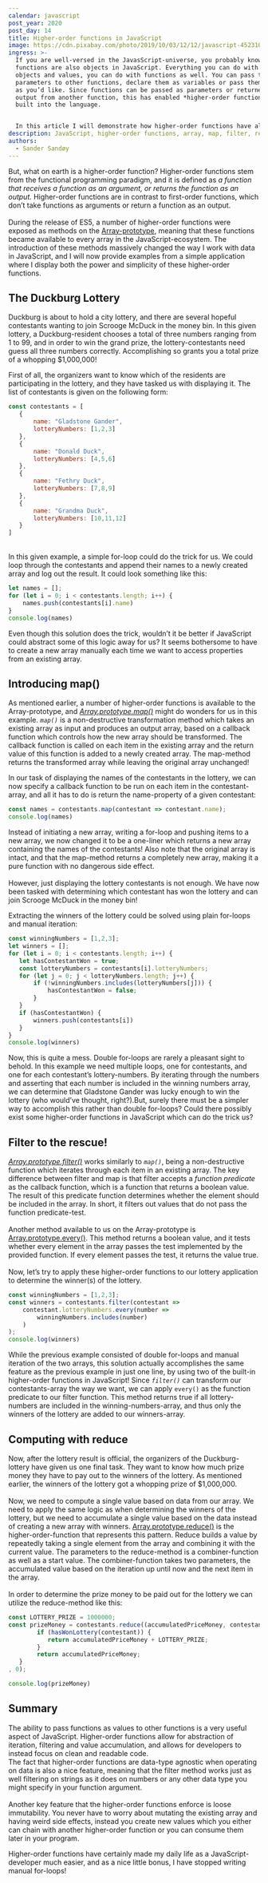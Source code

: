 ```yaml
---
calendar: javascript
post_year: 2020
post_day: 14
title: Higher-order functions in JavaScript
image: https://cdn.pixabay.com/photo/2019/10/03/12/12/javascript-4523100_1280.jpg
ingress: >-
  If you are well-versed in the JavasScript-universe, you probably know that
  functions are also objects in JavaScript. Everything you can do with regular
  objects and values, you can do with functions as well. You can pass them as
  parameters to other functions, declare them as variables or pass them around
  as you’d like. Since functions can be passed as parameters or returned as an
  output from another function, this has enabled *higher-order functions* to be
  built into the language.


  In this article I will demonstrate how higher-order functions have allowed me to write readable and more maintainable code with fewer bugs, and how it coincidentally completely removed the need to write for-loops in my code!
description: JavaScript, higher-order functions, array, map, filter, reduce
authors:
  - Sander Sandøy
---
```

But, what on earth is a higher-order function? Higher-order functions stem from the functional programming paradigm, and it is defined as *a function that receives a function as an argument, or returns the function as an output.* Higher-order functions are in contrast to first-order functions, which don’t take functions as arguments or return a function as an output.\
\
During the release of ES5, a number of higher-order functions were exposed as methods on the [Array-prototype](https://developer.mozilla.org/tr/docs/Web/JavaScript/Reference/Global_Objects/Array/prototype), meaning that these functions became available to every array in the JavaScript-ecosystem. The introduction of these methods massively changed the way I work with data in JavaScript, and I will now provide examples from a simple application where I display both the power and simplicity of these higher-order functions.

## The Duckburg Lottery

Duckburg is about to hold a city lottery, and there are several hopeful contestants wanting to join Scrooge McDuck in the money bin. In this given lottery, a Duckburg-resident chooses a total of three numbers ranging from 1 to 99, and in order to win the grand prize, the lottery-contestants need guess all three numbers correctly. Accomplishing so grants you a total prize of a whopping $1,000,000!

First of all, the organizers want to know which of the residents are participating in the lottery, and they have tasked us with displaying it. The list of contestants is given on the following form:

```javascript
const contestants = [
   {
       name: "Gladstone Gander",
       lotteryNumbers: [1,2,3]
   },
   {
       name: "Donald Duck",
       lotteryNumbers: [4,5,6]
   },
   {
       name: "Fethry Duck",
       lotteryNumbers: [7,8,9]
   },
   {
       name: "Grandma Duck",
       lotteryNumbers: [10,11,12]
   }
]
```

\
In this given example, a simple for-loop could do the trick for us. We could loop through the contestants and append their names to a newly created array and log out the result. It could look something like this:

```javascript
let names = [];
for (let i = 0; i < contestants.length; i++) {
    names.push(contestants[i].name)
}
console.log(names)
```

Even though this solution does the trick, wouldn’t it be better if JavaScript could abstract some of this logic away for us? It seems bothersome to have to create a new array manually each time we want to access properties from an existing array.

## Introducing map()

As mentioned earlier, a number of higher-order functions is available to the Array-prototype, and *[Array.prototype.map()](https://developer.mozilla.org/en-US/docs/Web/JavaScript/Reference/Global_Objects/Array/map)* might do wonders for us in this example. *`map()`* is a non-destructive transformation method which takes an existing array as input and produces an output array, based on a callback function which controls how the new array should be transformed. The callback function is called on each item in the existing array and the return value of this function is added to a newly created array. The map-method returns the transformed array while leaving the original array unchanged!

In our task of displaying the names of the contestants in the lottery, we can now specify a callback function to be run on each item in the contestant-array, and all it has to do is return the name-property of a given contestant:

```javascript
const names = contestants.map(contestant => contestant.name);
console.log(names)
```

Instead of initiating a new array, writing a for-loop and pushing items to a new array, we now changed it to be a one-liner which returns a new array containing the names of the contestants! Also note that the original array is intact, and that the map-method returns a completely new array, making it a pure function with no dangerous side effect.\
\
However, just displaying the lottery contestants is not enough. We have now been tasked with determining which contestant has won the lottery and can join Scrooge McDuck in the money bin!

Extracting the winners of the lottery could be solved using plain for-loops and manual iteration:

```javascript
const winningNumbers = [1,2,3];
let winners = [];
for (let i = 0; i < contestants.length; i++) {
   let hasContestantWon = true;
   const lotteryNumbers = contestants[i].lotteryNumbers;
   for (let j = 0; j < lotteryNumbers.length; j++) {
       if (!winningNumbers.includes(lotteryNumbers[j])) {
           hasContestantWon = false;
       }
   }
   if (hasContestantWon) {
       winners.push(contestants[i])
   }
}
console.log(winners)
```

Now, this is quite a mess. Double for-loops are rarely a pleasant sight to behold. In this example we need multiple loops, one for contestants, and one for each contestant’s lottery-numbers. By iterating through the numbers and asserting that each number is included in the winning numbers array, we can determine that Gladstone Gander was lucky enough to win the lottery (who would’ve thought, right?).But, surely there must be a simpler way to accomplish this rather than double for-loops? Could there possibly exist some higher-order functions in JavaScript which can do the trick us?

## Filter to the rescue!

*[Array.prototype.filter()](https://developer.mozilla.org/en-US/docs/Web/JavaScript/Reference/Global_Objects/Array/filter)* works similarly to *`map()`*, being a non-destructive function which iterates through each item in an existing array. The key difference between filter and map is that filter accepts a *function predicate* as the callback function, which is a function that returns a boolean value. The result of this predicate function determines whether the element should be included in the array. In short, it filters out values that do not pass the function predicate-test.\
\
Another method available to us on the Array-prototype is [Array.prototype.every()](https://developer.mozilla.org/en-US/docs/Web/JavaScript/Reference/Global_Objects/Array/every). This method returns a boolean value, and it tests whether every element in the array passes the test implemented by the provided function. If every element passes the test, it returns the value true.\
\
Now, let’s try to apply these higher-order functions to our lottery application to determine the winner(s) of the lottery.

```javascript
const winningNumbers = [1,2,3];
const winners = contestants.filter(contestant => 
    contestant.lotteryNumbers.every(number => 
        winningNumbers.includes(number)
    )
);
console.log(winners)
```

While the previous example consisted of double for-loops and manual iteration of the two arrays, this solution actually accomplishes the same feature as the previous example in just one line, by using two of the built-in higher-order functions in JavaScript! Since  *`filter()`* can transform our contestants-array the way we want, we can apply `every()` as the function predicate to our filter function. This method  returns true if all lottery-numbers are included in the winning-numbers-array, and thus only the winners of the lottery are added to our winners-array.

## Computing with reduce

Now, after the lottery result is official, the organizers of the Duckburg-lottery have given us one final task. They want to know how much prize money they have to pay out to the winners of the lottery. As mentioned earlier, the winners of the lottery got a whopping prize of $1,000,000.\
\
Now, we need to compute a single value based on data from our array. We need to apply the same logic as when determining the winners of the lottery, but we need to accumulate a single value based on the data instead of creating a new array with winners. [Array.prototype.reduce()](https://developer.mozilla.org/en-US/docs/Web/JavaScript/Reference/Global_Objects/Array/reduce) is the higher-order-function that represents this pattern. Reduce builds a value by repeatedly taking a single element from the array and combining it with the current value. The parameters to the reduce-method is a combiner-function as well as a start value. The combiner-function takes two parameters, the accumulated value based on the iteration up until now and the next item in the array.\
\
In order to determine the prize money to be paid out for the lottery we can utilize the reduce-method like this:

```javascript
const LOTTERY_PRIZE = 1000000;
const prizeMoney = contestants.reduce((accumulatedPriceMoney, contestant) => {
        if (hasWonLottery(contestant)) {
           return accumulatedPriceMoney + LOTTERY_PRIZE;
        } 
        return accumulatedPriceMoney;
   }
, 0);

console.log(prizeMoney)
```

## Summary

The ability to pass functions as values to other functions is a very useful aspect of JavaScript. Higher-order functions allow for abstraction of iteration, filtering and value accumulation, and allows for developers to instead focus on clean and readable code.\
The fact that higher-order functions are data-type agnostic when operating on data is also a nice feature, meaning that the filter method works just as well filtering on strings as it does on numbers or any other data type you might specify in your function argument.\
\
Another key feature that the higher-order functions enforce is loose immutability. You never have to worry about mutating the existing array and having weird side effects, instead you create new values which you either can chain with another higher-order function or you can consume them later in your program.

Higher-order functions have certainly made my daily life as a JavaScript-developer much easier, and as a nice little bonus, I have stopped writing manual for-loops!